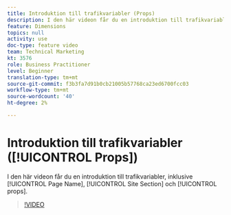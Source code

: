 ```yaml
---
title: Introduktion till trafikvariabler (Props)
description: I den här videon får du en introduktion till trafikvariabler som sidnamn, webbplatsavsnitt och"utkast".
feature: Dimensions
topics: null
activity: use
doc-type: feature video
team: Technical Marketing
kt: 3576
role: Business Practitioner
level: Beginner
translation-type: tm+mt
source-git-commit: f3b3fa7d91b0cb21005b57768ca23ed6700fcc03
workflow-type: tm+mt
source-wordcount: '40'
ht-degree: 2%

---
```



# Introduktion till trafikvariabler ([!UICONTROL Props])

I den här videon får du en introduktion till trafikvariabler, inklusive [!UICONTROL Page Name], [!UICONTROL Site Section] och [!UICONTROL props].

>[!VIDEO](https://video.tv.adobe.com/v/28767/?quality=12)
